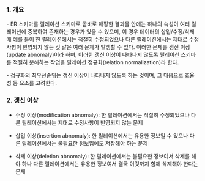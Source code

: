 ### 1. 개요

\- ER 스키마를 릴레이션 스키마로 곧바로 매핑한 결과물 안에는 하나의 속성이 여러 릴레이션에 중복하여 존재하는 경우가 있을 수 있으며, 이 경우 데이터의 삽입/수정/삭제 때 예를 들어 한 릴레이션에서는 적절히 수정되었으나 다른 릴레이션에서는 제대로 수정사항이 반영되지 않는 것 같은 여러 문제가 발생할 수 있다. 이러한 문제를 갱신 이상(update abnomaly)이라 하며, 이러한 갱신 이상이 나타나지 않도록 릴레이션 스키마를 적절히 분해하는 작업을 릴레이션 정규화(relation normalization)라 한다.

\- 정규화의 최우선순위는 갱신 이상이 나타나지 않도록 하는 것이며, 그 다음으로 효율성 등 요소를 고려한다.



### 2. 갱신 이상

- 수정 이상(modification abnomaly): 한 릴레이션에서는 적절히 수정되었으나 다른 릴레이션에서는 제대로 수정사항이 반영되지 않는 문제

- 삽입 이상(insertion abnomaly): 한 릴레이션에서는 유용한 정보일 수 있으나 다른 릴레이션에서는 불필요한 정보임에도 저장해야 하는 문제

- 삭제 이상(deletion abnomaly): 한 릴레이션에서는 불필요한 정보여서 삭제를 해야 하나 다른 릴레이션에서는 유용한 정보여서 결국 이것까지 함께 삭제해야 한다는 문제


